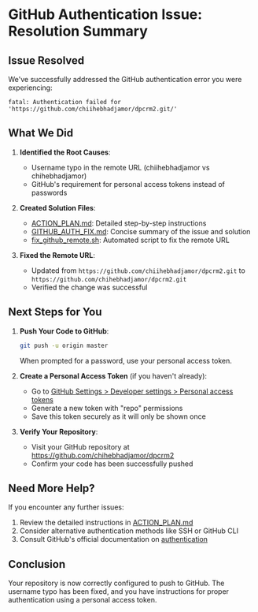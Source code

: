 # GitHub Authentication Issue: Resolution Summary

## Issue Resolved

We've successfully addressed the GitHub authentication error you were experiencing:

```
fatal: Authentication failed for 'https://github.com/chiihebhadjamor/dpcrm2.git/'
```

## What We Did

1. **Identified the Root Causes**:
   - Username typo in the remote URL (chiihebhadjamor vs chihebhadjamor)
   - GitHub's requirement for personal access tokens instead of passwords

2. **Created Solution Files**:
   - [ACTION_PLAN.md](ACTION_PLAN.md): Detailed step-by-step instructions
   - [GITHUB_AUTH_FIX.md](GITHUB_AUTH_FIX.md): Concise summary of the issue and solution
   - [fix_github_remote.sh](fix_github_remote.sh): Automated script to fix the remote URL

3. **Fixed the Remote URL**:
   - Updated from `https://github.com/chiihebhadjamor/dpcrm2.git` to `https://github.com/chihebhadjamor/dpcrm2.git`
   - Verified the change was successful

## Next Steps for You

1. **Push Your Code to GitHub**:
   ```bash
   git push -u origin master
   ```
   When prompted for a password, use your personal access token.

2. **Create a Personal Access Token** (if you haven't already):
   - Go to [GitHub Settings > Developer settings > Personal access tokens](https://github.com/settings/tokens)
   - Generate a new token with "repo" permissions
   - Save this token securely as it will only be shown once

3. **Verify Your Repository**:
   - Visit your GitHub repository at https://github.com/chihebhadjamor/dpcrm2
   - Confirm your code has been successfully pushed

## Need More Help?

If you encounter any further issues:

1. Review the detailed instructions in [ACTION_PLAN.md](ACTION_PLAN.md)
2. Consider alternative authentication methods like SSH or GitHub CLI
3. Consult GitHub's official documentation on [authentication](https://docs.github.com/en/authentication)

## Conclusion

Your repository is now correctly configured to push to GitHub. The username typo has been fixed, and you have instructions for proper authentication using a personal access token.
